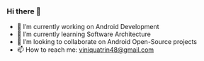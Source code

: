 ### Hi there 👋

- 🔭 I’m currently working on Android Development
- 🌱 I’m currently learning Software Architecture
- 👯 I’m looking to collaborate on Android Open-Source projects
- 📫 How to reach me: viniquatrin48@gmail.com
<!--
**ViniciusQuatrin/ViniciusQuatrin** is a ✨ _special_ ✨ repository because its `README.md` (this file) appears on your GitHub profile.

Here are some ideas to get you started:


- 🤔 I’m looking for help with ...
- 💬 Ask me about ...

- ⚡ Fun fact: ...
-->
